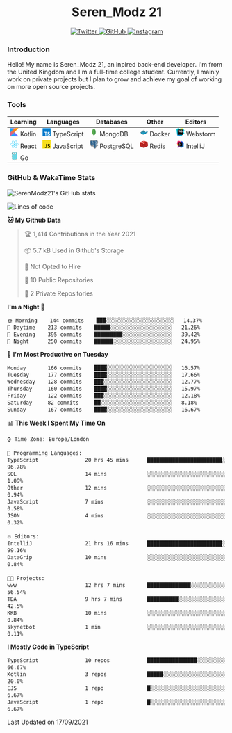 <div align="center">
  <h1>Seren_Modz 21</h1>
  <a href="https://twitter.com/SerenModz21">
    <img alt="Twitter" src="https://img.shields.io/badge/twitter%20-%231DA1F2.svg?&style=for-the-badge&logo=Twitter&logoColor=white">
  </a>
  <a href="https://github.com/SerenModz21">
    <img alt="GitHub" src="https://img.shields.io/badge/github%20-%23121011.svg?&style=for-the-badge&logo=github&logoColor=white">
  </a>
  <a href="https://www.instagram.com/serenmodz21">
    <img alt="Instagram" src="https://img.shields.io/badge/instagram%20-%23E4405F.svg?&style=for-the-badge&logo=Instagram&logoColor=white">
  </a>
</div>

### Introduction

Hello! My name is Seren_Modz 21, an inpired back-end developer. I'm from the United Kingdom and I'm a full-time college student. Currently, I mainly work on private projects but I plan to grow and achieve my goal of working on more open source projects. 

### Tools

 **Learning**                                        | **Languages**                                               | **Databases**                                               | **Other**                                           | **Editors**                                                  
-----------------------------------------------------|-------------------------------------------------------------|-------------------------------------------------------------|-----------------------------------------------------|--------------------------------------------------------------
 <img width="19px" src="./assets/kotlin.svg"> Kotlin | <img width="19px" src="./assets/typescript.svg"> TypeScript | <img width="19px" src="./assets/mongodb.svg"> MongoDB       | <img width="19px" src="./assets/docker.svg"> Docker | <img width="19px" src="./assets/webstorm.svg"> Webstorm      
 <img width="19px" src="./assets/react.svg"> React   | <img width="19px" src="./assets/javascript.svg"> JavaScript | <img width="19px" src="./assets/postgresql.svg"> PostgreSQL | <img width="19px" src="./assets/redis.svg"> Redis   | <img width="19px" src="./assets/intellij-idea.svg"> IntelliJ
 <img width="19px" src="./assets/go.svg"> Go         |                                                             |                                                             |                                                     |                                                                                                               

### GitHub & WakaTime Stats

![SerenModz21's GitHub stats](https://github-readme-stats.vercel.app/api?username=SerenModz21&show_icons=true&theme=dark)

<!--START_SECTION:waka-->
![Lines of code](https://img.shields.io/badge/From%20Hello%20World%20I%27ve%20Written-30583%20lines%20of%20code-blue)

**🐱 My Github Data** 

> 🏆 1,414 Contributions in the Year 2021
 > 
> 📦 5.7 kB Used in Github's Storage 
 > 
> 🚫 Not Opted to Hire
 > 
> 📜 10 Public Repositories 
 > 
> 🔑 2 Private Repositories  
 > 
**I'm a Night 🦉** 

```text
🌞 Morning    144 commits    ███░░░░░░░░░░░░░░░░░░░░░░   14.37% 
🌆 Daytime    213 commits    █████░░░░░░░░░░░░░░░░░░░░   21.26% 
🌃 Evening    395 commits    █████████░░░░░░░░░░░░░░░░   39.42% 
🌙 Night      250 commits    ██████░░░░░░░░░░░░░░░░░░░   24.95%

```
📅 **I'm Most Productive on Tuesday** 

```text
Monday       166 commits    ████░░░░░░░░░░░░░░░░░░░░░   16.57% 
Tuesday      177 commits    ████░░░░░░░░░░░░░░░░░░░░░   17.66% 
Wednesday    128 commits    ███░░░░░░░░░░░░░░░░░░░░░░   12.77% 
Thursday     160 commits    ████░░░░░░░░░░░░░░░░░░░░░   15.97% 
Friday       122 commits    ███░░░░░░░░░░░░░░░░░░░░░░   12.18% 
Saturday     82 commits     ██░░░░░░░░░░░░░░░░░░░░░░░   8.18% 
Sunday       167 commits    ████░░░░░░░░░░░░░░░░░░░░░   16.67%

```


📊 **This Week I Spent My Time On** 

```text
⌚︎ Time Zone: Europe/London

💬 Programming Languages: 
TypeScript               20 hrs 45 mins      ████████████████████████░   96.78% 
SQL                      14 mins             ░░░░░░░░░░░░░░░░░░░░░░░░░   1.09% 
Other                    12 mins             ░░░░░░░░░░░░░░░░░░░░░░░░░   0.94% 
JavaScript               7 mins              ░░░░░░░░░░░░░░░░░░░░░░░░░   0.58% 
JSON                     4 mins              ░░░░░░░░░░░░░░░░░░░░░░░░░   0.32%

🔥 Editors: 
IntelliJ                 21 hrs 16 mins      ████████████████████████░   99.16% 
DataGrip                 10 mins             ░░░░░░░░░░░░░░░░░░░░░░░░░   0.84%

🐱‍💻 Projects: 
www                      12 hrs 7 mins       ██████████████░░░░░░░░░░░   56.54% 
TDA                      9 hrs 7 mins        ██████████░░░░░░░░░░░░░░░   42.5% 
KKB                      10 mins             ░░░░░░░░░░░░░░░░░░░░░░░░░   0.84% 
skynetbot                1 min               ░░░░░░░░░░░░░░░░░░░░░░░░░   0.11%

```

**I Mostly Code in TypeScript** 

```text
TypeScript               10 repos            ████████████████░░░░░░░░░   66.67% 
Kotlin                   3 repos             █████░░░░░░░░░░░░░░░░░░░░   20.0% 
EJS                      1 repo              █░░░░░░░░░░░░░░░░░░░░░░░░   6.67% 
JavaScript               1 repo              █░░░░░░░░░░░░░░░░░░░░░░░░   6.67%

```



 Last Updated on 17/09/2021
<!--END_SECTION:waka-->
